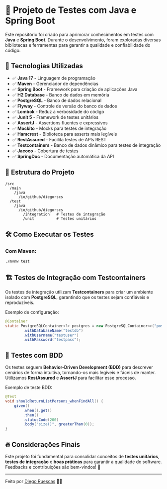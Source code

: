 # 🚀 Projeto de Testes com Java e Spring Boot

Este repositório foi criado para aprimorar conhecimentos em testes com **Java** e **Spring Boot**. Durante o desenvolvimento, foram exploradas diversas bibliotecas e ferramentas para garantir a qualidade e confiabilidade do código.

## 📌 Tecnologias Utilizadas

- ✅ **Java 17** - Linguagem de programação
- ✅ **Maven** - Gerenciador de dependências
- ✅ **Spring Boot** - Framework para criação de aplicações Java
- ✅ **H2 Database** - Banco de dados em memória
- ✅ **PostgreSQL** - Banco de dados relacional
- ✅ **Flyway** - Controle de versão do banco de dados
- ✅ **Lombok** - Reduz a verbosidade do código
- ✅ **Junit 5** - Framework de testes unitários
- ✅ **AssertJ** - Assertions fluentes e expressivos
- ✅ **Mockito** - Mocks para testes de integração
- ✅ **Hamcrest** - Biblioteca para asserts mais legíveis
- ✅ **RestAssured** - Facilita testes de APIs REST
- ✅ **Testcontainers** - Banco de dados dinâmico para testes de integração
- ✅ **Jacoco** - Cobertura de testes
- ✅ **SpringDoc** - Documentação automática da API

## 📁 Estrutura do Projeto

```
/src
  /main
    /java
      /io/github/diegorscs
  /test
    /java
      /io/github/diegorscs
        /integration   # Testes de integração
        /unit          # Testes unitários
```

## 🛠️ Como Executar os Testes

### Com Maven:

```sh
./mvnw test
```

## 🏗️ Testes de Integração com Testcontainers

Os testes de integração utilizam **Testcontainers** para criar um ambiente isolado com **PostgreSQL**, garantindo que os testes sejam confiáveis e reproduzíveis.

Exemplo de configuração:

```java
@Container
static PostgreSQLContainer<?> postgres = new PostgreSQLContainer<>("postgres:latest")
        .withDatabaseName("testdb")
        .withUsername("testuser")
        .withPassword("testpass");
```

## 🧪 Testes com BDD

Os testes seguem **Behavior-Driven Development (BDD)** para descrever cenários de forma intuitiva, tornando-os mais legíveis e fáceis de manter. Utilizamos **RestAssured** e **AssertJ** para facilitar esse processo.

Exemplo de teste BDD:

```java
@Test
void shouldReturnListPersons_whenFindAll() {
    given()
        .when().get()
        .then()
        .statusCode(200)
        .body("size()", greaterThan(0));
}
```

## 🔥 Considerações Finais

Este projeto foi fundamental para consolidar conceitos de **testes unitários**, **testes de integração** e **boas práticas** para garantir a qualidade do software. Feedbacks e contribuições são bem-vindos! 🚀

---

Feito por [Diego Ruescas](https://www.linkedin.com/in/diegoru/) 👨‍💻
